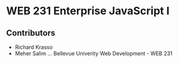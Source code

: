 # WEB 231 Enterprise JavaScript I
## Contributors
* Richard Krasso
* Meher Salim
... Bellevue Univerity Web Development - WEB 231
